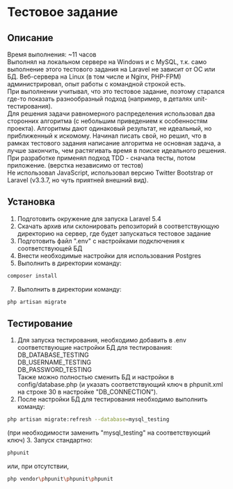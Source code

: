 # Тестовое задание
## Описание
Время выполнения: ~11 часов  
Выполнял на локальном сервере на Windows и с MySQL, т.к. само выполнение этого тестового задания на Laravel не зависит от ОС или БД. Веб-сервера на Linux (в том числе и Nginx, PHP-FPM) администрировал, опыт работы с командной строкой есть.  
При выполнении учитывал, что это тестовое задание, поэтому старался где-то показать разнообразный подход (например, в деталях unit-тестирования).  
Для решения задачи равномерного распределения использовал два сторонних алгоритма (с небольшим приведением к особенностям проекта). Алгоритмы дают одинаковый результат, не идеальный, но приближенный к искомому. Начинал писать свой, но решил, что в рамках тестового задания написание алгоритма не основная задача, а лучше закончить, чем растягивать время в поиске идеального решения.  
При разработке применял подход TDD - сначала тесты, потом приложение. (верстка независимо от тестов)  
Не использовал JavaScript, использовал версию Twitter Bootstrap от Laravel (v3.3.7, но чуть приятней внешний вид).

## Установка
1. Подготовить окружение для запуска Laravel 5.4
2. Скачать архив или склонировать репозиторий в соответствующую директорию на сервер, где будет запускаться тестовое задание
4. Подготовить файл ".env" с настройками подключения к соответствующей БД
5. Внести необходимые настройки для использования Postgres
6. Выполнить в директории команду:
```bash
composer install
```
7. Выполнить в директории команду:
```bash
php artisan migrate
```

## Тестирование
1. Для запуска тестирования, необходимо добавить в .env соответствующие настройки БД для тестирования:  
DB_DATABASE_TESTING  
DB_USERNAME_TESTING  
DB_PASSWORD_TESTING  
Также можно полностью сменить БД и настройки в config/database.php (и указать соответствующий ключ в phpunit.xml на строке 30 в настройке "DB_CONNECTION").
2. После настройки БД для тестирования необходимо выполнить команду:
```bash
php artisan migrate:refresh --database=mysql_testing
```
(при необходимости заменить "mysql_testing" на соответствующий ключ)
3. Запуск стандартно:
```bash
phpunit
```
или, при отсутствии,
```bash
php vendor\phpunit\phpunit\phpunit
```